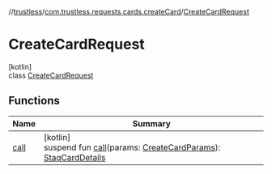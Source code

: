 //[trustless](../../../index.md)/[com.trustless.requests.cards.createCard](../index.md)/[CreateCardRequest](index.md)

# CreateCardRequest

[kotlin]\
class [CreateCardRequest](index.md)

## Functions

| Name | Summary |
|---|---|
| [call](call.md) | [kotlin]<br>suspend fun [call](call.md)(params: [CreateCardParams](../-create-card-params/index.md)): [StaqCardDetails](../../com.trustless.requests.cards/-staq-card-details/index.md) |
